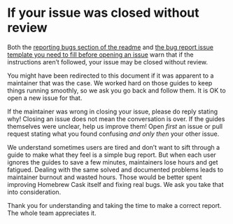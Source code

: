 # If your issue was closed without review

Both the [reporting bugs section of the readme](https://github.com/Homebrew/homebrew-cask#reporting-bugs) and [the bug report issue template you need to fill before opening an issue](https://github.com/Homebrew/homebrew-cask/blob/master/.github/ISSUE_TEMPLATE/01_bug_report.yml) warn that if the instructions aren’t followed, your issue may be closed without review.

You might have been redirected to this document if it was apparent to a maintainer that was the case. We worked hard on those guides to keep things running smoothly, so we ask you go back and follow them. It is OK to open a new issue for that.

If the maintainer was wrong in closing your issue, please do reply stating why! Closing an issue does not mean the conversation is over. If the guides themselves were unclear, help us improve them! Open *first* an issue or pull request stating what you found confusing *and only then* your other issue.

We understand sometimes users are tired and don’t want to sift through a guide to make what they feel is a simple bug report. But when each user ignores the guides to save a few minutes, maintainers lose hours and get fatigued. Dealing with the same solved and documented problems leads to maintainer burnout and wasted hours. Those would be better spent improving Homebrew Cask itself and fixing real bugs. We ask you take that into consideration.

Thank you for understanding and taking the time to make a correct report. The whole team appreciates it.
